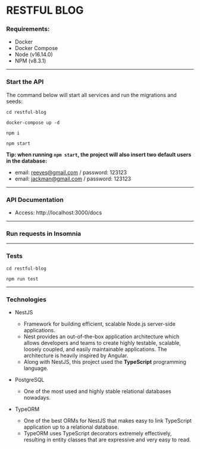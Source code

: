 # RESTFUL BLOG

### Requirements:
* Docker
* Docker Compose
* Node (v16.14.0)
* NPM (v8.3.1)

<hr>

### Start the API
The command below will start all services and run the migrations and seeds:
```
cd restful-blog

docker-compose up -d

npm i

npm start
```

<b>Tip: when running `npm start`, the project will also insert two default users in the database:</b>
- email: reeves@gmail.com / password: 123123
- email: jackman@gmail.com / password: 123123



<hr>


### API Documentation
* Access: http://localhost:3000/docs


<hr>

### Run requests in Insomnia


<hr>

### Tests
```
cd restful-blog

npm run test
```

<hr>

### Technologies
* NestJS
    * Framework for building efficient, scalable Node.js server-side applications.
    * Nest provides an out-of-the-box application architecture which allows developers and teams to create highly testable, scalable, loosely coupled, and easily maintainable applications. The architecture is heavily inspired by Angular.
    * Along with NestJS, this project used the **TypeScript** programming language.

* PostgreSQL
    * One of the most used and highly stable relational databases nowadays.

* TypeORM
    * One of the best ORMs for NestJS that makes easy to link TypeScript application up to a relational database. 
    * TypeORM uses TypeScript decorators extremely effectively, resulting in entity classes that are expressive and very easy to read.
